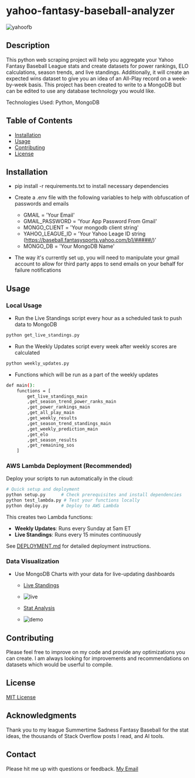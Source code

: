 # yahoo-fantasy-baseball-analyzer
![yahoofb](https://github.com/hotlikesauce/yahoo-fantasy-baseball-analyzer/assets/46724986/5a63122f-c5c9-4e21-ae7c-dfded8a2c26e)

## Description

This python web scraping project will help you aggregate your Yahoo Fantasy Baseball League stats and create datasets for power rankings, ELO calculations, season trends, and live standings. Additionally, it will create an expected wins dataset to give you an idea of an All-Play record on a week-by-week basis. This project has been created to write to a MongoDB but can be edited to use any database technology you would like.

Technologies Used: Python, MongoDB

## Table of Contents

- [Installation](#installation)
- [Usage](#usage)
- [Contributing](#contributing)
- [License](#license)

## Installation

- pip install -r requirements.txt to install necessary dependencies

- Create a .env file with the following variables to help with obfuscation of passwords and emails
  - GMAIL = 'Your Email'<br>
  - GMAIL_PASSWORD = 'Your App Password From Gmail'<br>
  - MONGO_CLIENT = 'Your mongodb client string'
  - YAHOO_LEAGUE_ID = 'Your Yahoo Leage ID string (https://baseball.fantasysports.yahoo.com/b1/#####/)'
  - MONGO_DB = 'Your MongoDB Name'

- The way it's currently set up, you will need to manipulate your gmail account to allow for third party apps to send emails on your behalf for failure notifications

## Usage

### Local Usage
- Run the Live Standings script every hour as a scheduled task to push data to MongoDB
```bash
python get_live_standings.py
```
- Run the Weekly Updates script every week after weekly scores are calculated
```bash
python weekly_updates.py
```
- Functions which will be run as a part of the weekly updates
```bash
def main():
    functions = [
        get_live_standings_main
        ,get_season_trend_power_ranks_main 
        ,get_power_rankings_main 
        ,get_all_play_main 
        ,get_weekly_results
        ,get_season_trend_standings_main 
        ,get_weekly_prediction_main 
        ,get_elo
        ,get_season_results
        ,get_remaining_sos
    ]
```


### AWS Lambda Deployment (Recommended)

Deploy your scripts to run automatically in the cloud:

```bash
# Quick setup and deployment
python setup.py      # Check prerequisites and install dependencies
python test_lambda.py # Test your functions locally
python deploy.py     # Deploy to AWS Lambda
```

This creates two Lambda functions:
- **Weekly Updates**: Runs every Sunday at 5am ET
- **Live Standings**: Runs every 15 minutes continuously

See [DEPLOYMENT.md](DEPLOYMENT.md) for detailed deployment instructions.

### Data Visualization
- Use MongoDB Charts with your data for live-updating dashboards
  - [Live Standings](https://charts.mongodb.com/charts-pc-kmmrs/public/dashboards/9356d15c-ebdd-4ac3-a061-858c0a3b5026)
  
  - ![live](https://github.com/hotlikesauce/YahooFantasyBaseball_2023/assets/46724986/152959ea-8c2e-4ae6-82b3-079a53222f2b)
 
  - [Stat Analysis](https://charts.mongodb.com/charts-pc-kmmrs/public/dashboards/47923ebc-cab2-4670-96a0-cbb87193490a)

  - ![demo](https://github.com/hotlikesauce/YahooFantasyBaseball_2023/assets/46724986/5d4fcfeb-33ee-4dad-88d6-18de16486e26)

## Contributing

Please feel free to improve on my code and provide any optimizations you can create. I am always looking for improvements and recommendations on datasets which would be userful to compile.

## License

[MIT License](https://choosealicense.com/licenses/mit/)

## Acknowledgments

Thank you to my league Summertime Sadness Fantasy Baseball for the stat ideas, the thousands of Stack Overflow posts I read, and AI tools.

## Contact

Please hit me up with questions or feedback. [My Email](mailto:taylorreeseward@gmail.com)
